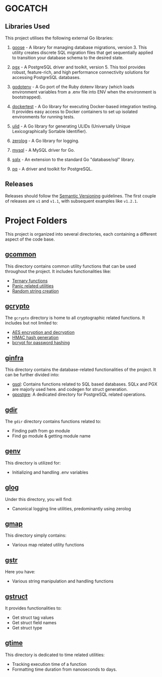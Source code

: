 # GOCATCH

[//]: # (This is a Go-based project developed to perform several database operations and migrations featuring an intuitive command line interface.)

## Libraries Used

This project utilises the following external Go libraries:

1. [goose](https://github.com/pressly/goose) - A library for managing database migrations, version 3. This utility creates discrete SQL migration files that get sequentially applied to transition your database schema to the desired state.

2. [pgx](https://github.com/jackc/pgx) - A PostgreSQL driver and toolkit, version 5. This tool provides robust, feature-rich, and high performance connectivity solutions for accessing PostgreSQL databases.

3. [godotenv](https://github.com/joho/godotenv) - A Go port of the Ruby dotenv library (which loads environment variables from a .env file into ENV when the environment is bootstrapped).

4. [dockertest](https://github.com/ory/dockertest) - A Go library for executing Docker-based integration testing. It provides easy access to Docker containers to set up isolated environments for running tests.

5. [ulid](https://github.com/oklog/ulid) - A Go library for generating ULIDs (Universally Unique Lexicographically Sortable Identifier).

6. [zerolog](https://github.com/rs/zerolog) - A Go library for logging.

7. [mysql](https://github.com/go-sql-driver/mysql) - A MySQL driver for Go.

8. [sqlx](https://github.com/jmoiron/sqlx) - An extension to the standard Go "database/sql" library.

9. [pq](https://github.com/lib/pq) - A driver and toolkit for PostgreSQL.

## Releases

Releases should follow the [Semantic Versioning](http://semver.org/) guidelines. The first couple of releases are `v1` and `v1.1`, with subsequent examples like `v1.2.1`.

# Project Folders

This project is organized into several directories, each containing a different aspect of the code base.
## [gcommon](https://github.com/SyaibanAhmadRamadhan/gocatch/tree/main/gcommon)
This directory contains common utility functions that can be used throughout the project. It includes functionalities like:

- [Ternary functions](https://github.com/SyaibanAhmadRamadhan/gocatch/blob/main/gcommon/ternary.go)
- [Panic related utilities](https://github.com/SyaibanAhmadRamadhan/gocatch/blob/main/gcommon/common.go)
- [Random string creation](https://github.com/SyaibanAhmadRamadhan/gocatch/blob/main/gcommon/random.go)

## [gcrypto](https://github.com/SyaibanAhmadRamadhan/gocatch/tree/main/gcrypto)

The `gcrypto` directory is home to all cryptographic related functions. It includes but not limited to:

- [AES encryption and decryption](https://github.com/SyaibanAhmadRamadhan/gocatch/blob/main/gcrypto/aes.go)
- [HMAC hash generation](https://github.com/SyaibanAhmadRamadhan/gocatch/blob/main/gcrypto/hmac.go)
- [bcrypt for password hashing](https://github.com/SyaibanAhmadRamadhan/gocatch/blob/main/gcrypto/bcyrpt.go)

## [ginfra](https://github.com/SyaibanAhmadRamadhan/gocatch/tree/main/ginfra)

This directory contains the database-related functionalities of the project. It can be further divided into:

- [gsql](https://github.com/SyaibanAhmadRamadhan/gocatch/tree/main/gdb/gsql): Contains functions related to SQL based databases. SQLx and PGX are majorly used here. and codegen for struct generation.
- [gpostgre](https://github.com/SyaibanAhmadRamadhan/gocatch/tree/main/gdb/gsql/gpostgre): A dedicated directory for PostgreSQL related operations.

## [gdir](https://github.com/SyaibanAhmadRamadhan/gocatch/tree/main/gdir)

The `gdir` directory contains functions related to:

- Finding path from go module
- Find go module & getting module name

## [genv](https://github.com/SyaibanAhmadRamadhan/gocatch/tree/main/genv)

This directory is utilized for:

- Initializing and handling .env variables

## [glog](https://github.com/SyaibanAhmadRamadhan/gocatch/tree/main/glog)

Under this directory, you will find:

- Canonical logging line utilities, predominantly using zerolog

## [gmap](https://github.com/SyaibanAhmadRamadhan/gocatch/tree/main/gmap)

This directory simply contains:

- Various map related utility functions

## [gstr](https://github.com/SyaibanAhmadRamadhan/gocatch/tree/main/gstr)

Here you have:

- Various string manipulation and handling functions

## [gstruct](https://github.com/SyaibanAhmadRamadhan/gocatch/tree/main/gstruct)

It provides functionalities to:

- Get struct tag values
- Get struct field names
- Get struct type

## [gtime](https://github.com/SyaibanAhmadRamadhan/gocatch/tree/main/gtime)

This directory is dedicated to time related utilities:

- Tracking execution time of a function
- Formatting time duration from nanoseconds to days.